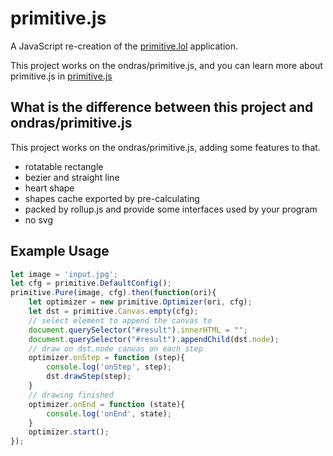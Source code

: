 # primitive.js

A JavaScript re-creation of the [primitive.lol](http://primitive.lol/) application.

This project works on the ondras/primitive.js, and you can learn more about primitive.js in [primitive.js](https://github.com/ondras/primitive.js)

## What is the difference between this project and ondras/primitive.js

This project works on the ondras/primitive.js, adding some features to that.

- rotatable rectangle
- bezier and straight line
- heart shape
- shapes cache exported by pre-calculating
- packed by rollup.js and provide some interfaces used by your program
- no svg

## Example Usage
```js
let image = 'input.jpg';
let cfg = primitive.DefaultConfig();
primitive.Pure(image, cfg).then(function(ori){
	let optimizer = new primitive.Optimizer(ori, cfg);
	let dst = primitive.Canvas.empty(cfg);
	// select element to append the canvas to
	document.querySelector("#result").innerHTML = "";
	document.querySelector("#result").appendChild(dst.node);
	// draw on dst.node canvas on each step
	optimizer.onStep = function (step){
		console.log('onStep', step);
		dst.drawStep(step);
	}
	// drawing finished
	optimizer.onEnd = function (state){
		console.log('onEnd', state);
	}
	optimizer.start();
});
```
